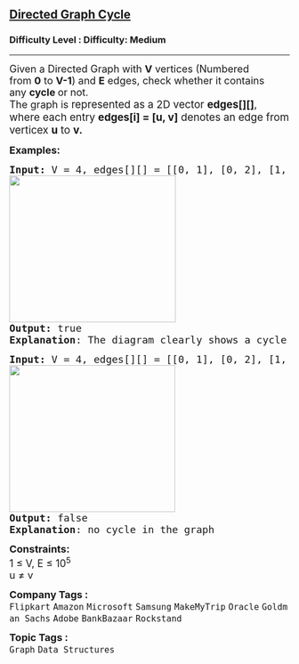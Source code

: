 <h2><a href="https://www.geeksforgeeks.org/problems/detect-cycle-in-a-directed-graph/1?page=1&category=Graph&difficulty=Medium&sortBy=submissions">Directed Graph Cycle</a></h2><h3>Difficulty Level : Difficulty: Medium</h3><hr><div class="problems_problem_content__Xm_eO"><p><span style="font-size: 18px;">Given a Directed Graph with&nbsp;<strong>V</strong>&nbsp;vertices (Numbered from&nbsp;<strong>0</strong>&nbsp;to&nbsp;<strong>V-1</strong>) and&nbsp;<strong>E</strong>&nbsp;edges, check whether it contains any&nbsp;<strong>cycle&nbsp;</strong>or not.<br>The graph is&nbsp;</span><span style="font-size: 18.6667px;">represented as a 2D vector&nbsp;</span><strong style="font-size: 18.6667px;">edges[][]</strong><span style="font-size: 18.6667px;">, where each entry&nbsp;</span><strong style="font-size: 18.6667px;">edges[i] = [u, v]</strong><span style="font-size: 18.6667px;">&nbsp;denotes an edge from verticex&nbsp;</span><strong style="font-size: 18.6667px;">u</strong><span style="font-size: 18.6667px;">&nbsp;to&nbsp;</span><strong style="font-size: 18.6667px;">v.</strong></p>
<p><span style="font-size: 18px;"><strong>Examples:</strong></span></p>
<pre><span style="font-size: 18px;"><strong>Input: </strong>V = 4, edges[][] = [[0, 1], [0, 2], [1, 2], [2, 0], [2, 3]]</span>
<span style="font-size: 18px;"><img src="https://media.geeksforgeeks.org/img-practice/prod/addEditProblem/700218/Web/Other/blobid0_1744197297.jpg" width="299" height="264"></span>
<span style="font-size: 18px;"><strong>Output:</strong> true
<strong>Explanation</strong>: The diagram clearly shows a cycle 0 → 2 → 0</span></pre>
<pre><span style="font-size: 18px;"><strong>Input: </strong>V = 4, edges[][] = [[0, 1], [0, 2], [1, 2], [2, 3]</span>
<img src="https://media.geeksforgeeks.org/img-practice/prod/addEditProblem/700218/Web/Other/blobid1_1744197327.jpg" width="298" height="264"><br><span style="font-size: 18px;"><strong>Output:</strong> false
<strong>Explanation</strong>: no cycle in the graph</span></pre>
<p><span style="font-size: 18px;"><strong>Constraints:</strong><br>1 ≤ V, E ≤ 10<sup>5</sup><br>u ≠ v</span></p></div><p><span style=font-size:18px><strong>Company Tags : </strong><br><code>Flipkart</code>&nbsp;<code>Amazon</code>&nbsp;<code>Microsoft</code>&nbsp;<code>Samsung</code>&nbsp;<code>MakeMyTrip</code>&nbsp;<code>Oracle</code>&nbsp;<code>Goldman Sachs</code>&nbsp;<code>Adobe</code>&nbsp;<code>BankBazaar</code>&nbsp;<code>Rockstand</code>&nbsp;<br><p><span style=font-size:18px><strong>Topic Tags : </strong><br><code>Graph</code>&nbsp;<code>Data Structures</code>&nbsp;